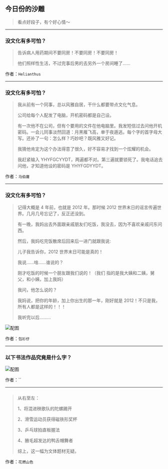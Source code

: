 ## 今日份的沙雕

> 看点好段子，有个好心情～


 
---

### 没文化有多可怕？

> 告诉病人用药期间不要同房！不要同房！不要同房！
> 
> 他们照样性生活，不过完事后男的去另外一个房间睡了……


作者：`Helianthus`

---

### 没文化有多可怕？

> 我从前有一个同事，总以风雅自居，干什么都要带点文化气息。
> 
> 公司给每个人配发了电脑，开机密码都是自己设。
> 
> 有一次他不在公司，但有个要用的文件在他电脑里。我发短信过去问他开机密码。一会儿同事淡然回道：月黑雁飞高，单于夜遁逃。每个字的首字母大写。还补了一句：怎么样？巧妙吧？既风雅又好记。
> 
> 我猜他肯定为这个办法得意了很久，好不容易才找到一个炫耀的机会。
> 
> 我赶紧输入 YHYFGCYYDT，两遍都不对。第三遍就要锁死了。我电话追去问他，才知道他设的密码是 YHYFGDYYDT。


作者：`马伯庸`

---

### 没文化有多可怕？

> 记得大概是 4 年前，也就是 2012 年。那时候 2012 世界末日的谣言传遍世界。几月几号忘记了，反正还没到。
> 
> 有一晚，我妈出去外面跟亲戚朋友们吃饭，我没去，因为不喜欢亲戚问东问西。
> 
> 然后，我妈吃完饭散席后回来后一进门就跟我说:
> 
> 儿子我告诉你，2012 世界末日可能是真的！
> 
> 我说……啥……谁说的？
> 
> 刚才吃饭的时候一个朋友跟我们说的！（我们 指的是我大姨和二姨，舅父，和小姨，加上我妈）
> 
> 我问，他怎么说的？
> 
> 我妈说，把你的年龄，加上你出生的那一年，刚好就是 2012！不只是我，所有人都是这样的！！！
> 
> 我听完以后………



![配图](http://pic2.zhimg.com/70/e15093fba5e5f69b14e83b0728466e4d_b.jpg)


作者：`包衫仔`

---

### 以下书法作品究竟是什么字？

> 



![配图](https://pic3.zhimg.com/bd451064341e95a643fa69878b9708f2_b.jpg)


作者：``

---

### 

> 从右至左：
> 
> 1、将混进秧歌队的陀螺踢开
> 
> 2、滑雪运动员获得磁铁形奖杯
> 
> 3、乒乓球拍直板握法
> 
> 4、腋毛超发达的鸭舌帽舞者
> 
> 综上，这一幅为文体题材无疑。


作者：`花燃山色`